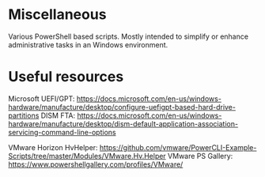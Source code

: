 # Miscellaneous
Various PowerShell based scripts. Mostly intended to simplify or enhance administrative tasks in an Windows environment.

# Useful resources
Microsoft
UEFI/GPT: https://docs.microsoft.com/en-us/windows-hardware/manufacture/desktop/configure-uefigpt-based-hard-drive-partitions
DISM FTA: https://docs.microsoft.com/en-us/windows-hardware/manufacture/desktop/dism-default-application-association-servicing-command-line-options

VMware Horizon
HvHelper: https://github.com/vmware/PowerCLI-Example-Scripts/tree/master/Modules/VMware.Hv.Helper
VMware PS Gallery: https://www.powershellgallery.com/profiles/VMware/
